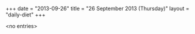 +++
date = "2013-09-26"
title = "26 September 2013 (Thursday)"
layout = "daily-diet"
+++

\<no entries\>